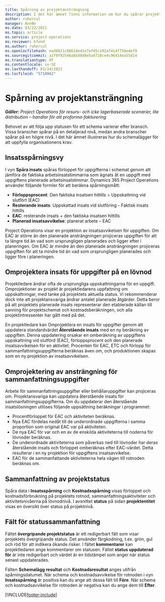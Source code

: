 ```yaml
---
title: Spårning av projektansträngning
description: I det här ämnet finns information om hur du spårar projektarbete och framsteg i arbetet.
author: ruhercul
manager: AnnBe
ms.date: 03/22/2021
ms.topic: article
ms.service: project-operations
ms.reviewer: kfend
ms.author: ruhercul
ms.openlocfilehash: ead8821c8861ded1e7afd5c192af414f758edef9
ms.sourcegitcommit: a1f9f92546ab5d8d8e5a4710ce4c96414ea55d14
ms.translationtype: HT
ms.contentlocale: sv-SE
ms.lasthandoff: 03/24/2021
ms.locfileid: "5710962"
---
```

# <a name="project-effort-tracking"></a>Spårning av projektansträngning

_**Gäller:** Project Operations för resurs- och icke lagerbaserade scenarier, lite distribution – handlar för att proforma-fakturering_

Behovet av att följa upp statusen för ett schema varierar efter bransch. Vissa branscher spårar på en detaljerad nivå, medan andra branscher spårar på en högre nivå. I det här ämnet illustreras hur du schemalägger för att uppfylla organisationens krav.

## <a name="effort-tracking-view"></a>Insatsspårningsvy

I vyn **Spåra insats** spåras förloppet för uppgifterna i schemat genom att jämföra de faktiska arbetsinsatstimmarna som ägnats åt en uppgift med uppgiftens planerade arbetsinsatstimmar. Dynamics 365 Project Operations använder följande formler för att beräkna spårningsmått:

- **Förloppsprocent**: Den faktiska insatsen hittills ÷ Uppskattning vid slutfört (EAC) 
- **Resterande insats**: Uppskattad insats vid slutföring - Faktisk insats hittills 
- **EAC**: resterande insats + den faktiska insatsen hittills 
- **Planerad insatsavvikelse**: planerat arbete – EAC

Project Operations visar en projektion av insatsavvikelsen för uppgiften. Om EAC är större än den planerade ansträngningen projiceras uppgiften för att ta längre tid än vad som ursprungligen planerades och ligger efter i planeringen. Om EAC är mindre än den planerade ansträngningen projiceras uppgiften för att ta mindre tid än vad som ursprungligen planerades och ligger före i planeringen.

## <a name="reprojecting-effort-on-leaf-node-tasks"></a>Omprojektera insats för uppgifter på en lövnod

Projektledare ändrar ofta de ursprungliga uppskattningarna för en uppgift. Omprojektioner av projekt är projektledarens uppfattning om uppskattningar, med tanke på projektets aktuella status. Vi rekommenderar dock inte att projektansvariga ändrar antalet planerade åtgärder. Detta beror på att projektets planerade insats representerar den etablerade källan till sanning för projektschemat och kostnadsberäkningen, och alla projektintressenter har gått med på det.

En projektledare kan Omprojektera en insats för uppgifter genom att uppdatera standardvärdet **Återstående insats** med en ny beräkning av uppgiften. Denna uppdatering orsakar en omberäkning av uppgiftens uppskattning vid slutförd (EAC), förloppsprocent och den planerade insatsavvikelsen för en aktivitet. Procenten för EAC, ETC och förlopp för sammanfattningsuppgifterna beräknas även om, och produktionen skapas som en ny projektion av insatsavvikelsen.

## <a name="reprojection-of-effort-on-summary-tasks"></a>Omprojektering av ansträngning för sammanfattningsuppgifter

Arbete för sammanfattningsuppgifter eller behållaruppgifter kan projiceras om. Projektansvariga kan uppdatera återstående insats för sammanfattningsuppgifterna. Om du uppdaterar den återstående insatslösningen utlöses följande uppsättning beräkningar i programmet:

- Procentförloppet för EAC och aktiviteten beräknas.
- Nya EAC fördelas nedåt till de underordnade uppgifterna i samma proportion som original EAC var på aktiviteten.
- De nya EAC för var och en av de enskilda aktiviteterna till noderna för lövnoder beräknas. 
- De underordnade aktiviteterna som påverkas ned till lövnoder har deras återstående insats och förloppet omberäknas efter EAC-värdet. Detta resulterar i en ny projektion för uppgiftens insatsavvikelse. 
- EAC för de sammanfattande aktiviteterna hela vägen till rotnoden beräknas om.


## <a name="project-status-summary"></a>Sammanfattning av projektstatus

Spåra data i **Insatsspårning** och **Kostnadsspårning** visas förloppet och kostnadsförbrukning på projektets rotnod, sammanfattningsaktiviteter och aktivitetsnivåerna på lövnodnivå. I avsnittet **status** på sidan **projektentitet** visas en översikt över status på projektnivå.

## <a name="status-summary-fields"></a>Fält för statussammanfattning

Fältet **övergripande projektstatus** är ett redigerbart fält som visar projektets övergripande status. Det använder färgkodning, t.ex. grön, gul och röd för att indikera ökande risker. I fältet **kommentarer** kan projektledaren ange kommentarer om statusen. Fältet **status uppdaterad för** är inte redigerbart och värdet är en tidstämpel som anger när status senast uppdaterades.

Fälten **Schemalägg resultat** och **Kostnadsresultat** anges utifrån spårningsdatumet. När schema och kostnadsavvikelse för rotnoden i vyn **Insatsspårning** är positiva kan du ange att dessa fält till **Före**. När schema och kostnadsavvikelse för rotnoden är negativa kan du ange dem till **Efter**.


[!INCLUDE[footer-include](../includes/footer-banner.md)]
